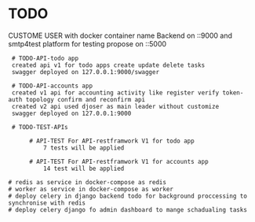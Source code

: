 # TODO
 CUSTOME USER
 with docker container name Backend on ::9000
 and smtp4test platform for testing propose on ::5000

     # TODO-API-todo app
     created api v1 for todo apps create update delete tasks 
     swagger deployed on 127.0.0.1:9000/swagger
    
     # TODO-API-accounts app
     created v1 api for accounting activity like register verify token-auth topology confirm and reconfirm api
     created v2 api used djoser as main leader without customize 
     swagger deployed on 127.0.0.1:9000

     # TODO-TEST-APIs

          # API-TEST For API-restframwork V1 for todo app
              7 tests will be applied

          # API-TEST For API-restframwork V1 for accounts app
              14 test will be applied 

    # redis as service in docker-compose as redis
    # worker as service in docker-compose as worker
    # deploy celery in django backend todo for background proccessing to synchronise with redis
    # deploy celery django fo admin dashboard to mange schadualing tasks

        
              
